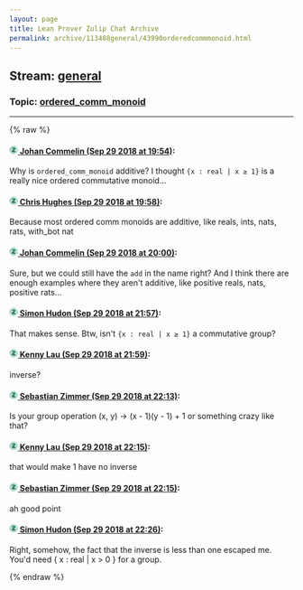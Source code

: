```yaml
---
layout: page
title: Lean Prover Zulip Chat Archive 
permalink: archive/113488general/43990orderedcommmonoid.html
---
```


## Stream: [general](index.html)
### Topic: [ordered_comm_monoid](43990orderedcommmonoid.html)

---


{% raw %}
#### [![Click to go to Zulip](../../assets/img/zulip2.png) Johan Commelin (Sep 29 2018 at 19:54)](https://leanprover.zulipchat.com/#narrow/stream/113488-general/topic/ordered_comm_monoid/near/134890643):
Why is `ordered_comm_monoid` additive? I thought `{x : real | x ≥ 1}` is a really nice ordered commutative monoid...

#### [![Click to go to Zulip](../../assets/img/zulip2.png) Chris Hughes (Sep 29 2018 at 19:58)](https://leanprover.zulipchat.com/#narrow/stream/113488-general/topic/ordered_comm_monoid/near/134890739):
Because most ordered comm monoids are additive, like reals, ints, nats, rats, with_bot nat

#### [![Click to go to Zulip](../../assets/img/zulip2.png) Johan Commelin (Sep 29 2018 at 20:00)](https://leanprover.zulipchat.com/#narrow/stream/113488-general/topic/ordered_comm_monoid/near/134890797):
Sure, but we could still have the `add` in the name right? And I think there are enough examples where they aren't additive, like positive reals, nats, positive rats...

#### [![Click to go to Zulip](../../assets/img/zulip2.png) Simon Hudon (Sep 29 2018 at 21:57)](https://leanprover.zulipchat.com/#narrow/stream/113488-general/topic/ordered_comm_monoid/near/134894040):
That makes sense. Btw, isn't `{x : real | x ≥ 1}` a commutative group?

#### [![Click to go to Zulip](../../assets/img/zulip2.png) Kenny Lau (Sep 29 2018 at 21:59)](https://leanprover.zulipchat.com/#narrow/stream/113488-general/topic/ordered_comm_monoid/near/134894089):
inverse?

#### [![Click to go to Zulip](../../assets/img/zulip2.png) Sebastian Zimmer (Sep 29 2018 at 22:13)](https://leanprover.zulipchat.com/#narrow/stream/113488-general/topic/ordered_comm_monoid/near/134894526):
Is your group operation (x, y) -> (x - 1)(y - 1) + 1 or something crazy like that?

#### [![Click to go to Zulip](../../assets/img/zulip2.png) Kenny Lau (Sep 29 2018 at 22:15)](https://leanprover.zulipchat.com/#narrow/stream/113488-general/topic/ordered_comm_monoid/near/134894577):
that would make 1 have no inverse

#### [![Click to go to Zulip](../../assets/img/zulip2.png) Sebastian Zimmer (Sep 29 2018 at 22:15)](https://leanprover.zulipchat.com/#narrow/stream/113488-general/topic/ordered_comm_monoid/near/134894578):
ah good point

#### [![Click to go to Zulip](../../assets/img/zulip2.png) Simon Hudon (Sep 29 2018 at 22:26)](https://leanprover.zulipchat.com/#narrow/stream/113488-general/topic/ordered_comm_monoid/near/134894978):
Right, somehow, the fact that the inverse is less than one escaped me. You'd need { x : real | x > 0 } for a group.


{% endraw %}
